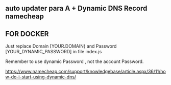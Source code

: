 ## auto updater para A + Dynamic DNS Record namecheap ###

## FOR DOCKER

Just replace Domain [YOUR.DOMAIN} and Password [YOUR_DYNAMIC_PASSWORD] in file index.js

Remember to use dynamic Password , not the account Password.

https://www.namecheap.com/support/knowledgebase/article.aspx/36/11/how-do-i-start-using-dynamic-dns/
